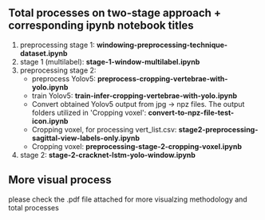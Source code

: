 ## Total processes on two-stage approach + corresponding ipynb notebook titles
1. preprocessing stage 1: **windowing-preprocessing-technique-dataset.ipynb**
2. stage 1 (multilabel): **stage-1-window-multilabel.ipynb**
3. preprocessing stage 2:
    - preprocess Yolov5: **preprocess-cropping-vertebrae-with-yolo.ipynb**
    - train Yolov5: **train-infer-cropping-vertebrae-with-yolo.ipynb**
    - Convert obtained Yolov5 output from jpg -> npz files. The output folders utilized in 'Cropping voxel': **convert-to-npz-file-test-icon.ipynb**
    - Cropping voxel, for processing vert_list.csv: **stage2-preprocessing-sagittal-view-labels-only.ipynb**
    - Cropping voxel: **preprocessing-stage-2-cropping-voxel.ipynb**
4. stage 2: **stage-2-cracknet-lstm-yolo-window.ipynb**

## More visual process
please check the .pdf file attached for more visualzing methodology and total processes
